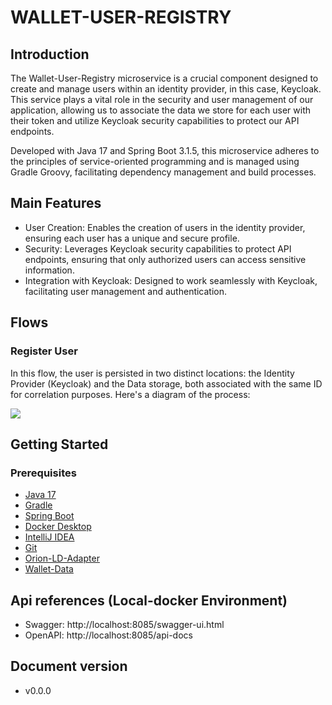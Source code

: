 # WALLET-USER-REGISTRY

## Introduction
The Wallet-User-Registry microservice is a crucial component designed to create and manage users within an identity provider, in this case, Keycloak. This service plays a vital role in the security and user management of our application, allowing us to associate the data we store for each user with their token and utilize Keycloak security capabilities to protect our API endpoints.

Developed with Java 17 and Spring Boot 3.1.5, this microservice adheres to the principles of service-oriented programming and is managed using Gradle Groovy, facilitating dependency management and build processes.

## Main Features
* User Creation: Enables the creation of users in the identity provider, ensuring each user has a unique and secure profile.
* Security: Leverages Keycloak security capabilities to protect API endpoints, ensuring that only authorized users can access sensitive information.
* Integration with Keycloak: Designed to work seamlessly with Keycloak, facilitating user management and authentication.

## Flows

### Register User
In this flow, the user is persisted in two distinct locations: the Identity Provider (Keycloak) and the Data storage, both associated with the same ID for correlation purposes. Here's a diagram of the process:

[![](https://www.mermaidchart.com/raw/d2516ee3-fb6f-4381-ae66-12caddef08b3?version=v0.1&theme=light&format=svg)](https://www.mermaidchart.com/raw/d2516ee3-fb6f-4381-ae66-12caddef08b3?version=v0.1&theme=light&format=svg)

## Getting Started
### Prerequisites
- [Java 17](https://www.oracle.com/java/technologies/javase/jdk17-archive-downloads.html)
- [Gradle](https://gradle.org/install/)
- [Spring Boot](https://spring.io/projects/spring-boot)
- [Docker Desktop](https://www.docker.com/)
- [IntelliJ IDEA](https://www.jetbrains.com/idea/)
- [Git](https://git-scm.com/)
- [Orion-LD-Adapter](https://github.com/in2workspace/in2-orionld-adapter.git)
- [Wallet-Data](https://github.com/in2workspace/wallet-data.git)

## Api references (Local-docker Environment)
* Swagger: http://localhost:8085/swagger-ui.html
* OpenAPI: http://localhost:8085/api-docs

## Document version
* v0.0.0